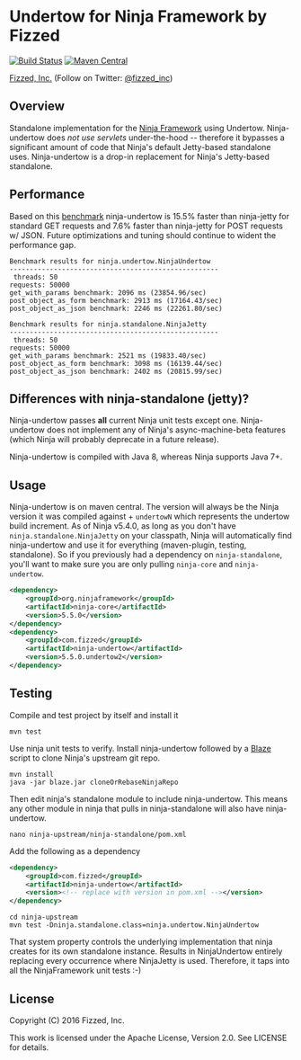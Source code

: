 Undertow for Ninja Framework by Fizzed
=======================================

[![Build Status](https://travis-ci.org/fizzed/ninja-undertow.svg?branch=master)](https://travis-ci.org/fizzed/ninja-undertow)
[![Maven Central](https://maven-badges.herokuapp.com/maven-central/com.fizzed/ninja-undertow/badge.svg)](https://maven-badges.herokuapp.com/maven-central/com.fizzed/ninja-undertow)

[Fizzed, Inc.](http://fizzed.com) (Follow on Twitter: [@fizzed_inc](http://twitter.com/fizzed_inc))

## Overview

Standalone implementation for the [Ninja Framework](https://github.com/ninjaframework/ninja)
using Undertow.  Ninja-undertow does *not use servlets* under-the-hood -- therefore
it bypasses a significant amount of code that Ninja's default Jetty-based standalone
uses.  Ninja-undertow is a drop-in replacement for Ninja's Jetty-based standalone.

## Performance

Based on this [benchmark](ninja-benchmark/src/main/java/ninja/benchmark/NinjaBenchmark.java) ninja-undertow
is 15.5% faster than ninja-jetty for standard GET requests and 7.6% faster than
ninja-jetty for POST requests w/ JSON.  Future optimizations and tuning should
continue to wident the performance gap.

```
Benchmark results for ninja.undertow.NinjaUndertow
----------------------------------------------------
 threads: 50
requests: 50000
get_with_params benchmark: 2096 ms (23854.96/sec)
post_object_as_form benchmark: 2913 ms (17164.43/sec)
post_object_as_json benchmark: 2246 ms (22261.80/sec)

Benchmark results for ninja.standalone.NinjaJetty
----------------------------------------------------
 threads: 50
requests: 50000
get_with_params benchmark: 2521 ms (19833.40/sec)
post_object_as_form benchmark: 3098 ms (16139.44/sec)
post_object_as_json benchmark: 2402 ms (20815.99/sec)
```

## Differences with ninja-standalone (jetty)?

Ninja-undertow passes **all** current Ninja unit tests except one.  Ninja-undertow
does not implement any of Ninja's async-machine-beta features (which Ninja will 
probably deprecate in a future release).

Ninja-undertow is compiled with Java 8, whereas Ninja supports Java 7+.

## Usage

Ninja-undertow is on maven central.  The version will always be the Ninja
version it was compiled against + `undertowN` which represents the undertow
build increment.  As of Ninja v5.4.0, as long as you don't have `ninja.standalone.NinjaJetty`
on your classpath, Ninja will automatically find ninja-undertow and use it
for everything (maven-plugin, testing, standalone). So if you previously had
a dependency on `ninja-standalone`, you'll want to make sure you are only
pulling `ninja-core` and `ninja-undertow`.

```xml
<dependency>
    <groupId>org.ninjaframework</groupId>
    <artifactId>ninja-core</artifactId>
    <version>5.5.0</version>
</dependency>
<dependency>
    <groupId>com.fizzed</groupId>
    <artifactId>ninja-undertow</artifactId>
    <version>5.5.0.undertow2</version>
</dependency>
```

## Testing

Compile and test project by itself and install it

    mvn test

Use ninja unit tests to verify.  Install ninja-undertow followed by a [Blaze](https://github.com/fizzed/blaze)
script to clone Ninja's upstream git repo.

    mvn install
    java -jar blaze.jar cloneOrRebaseNinjaRepo

Then edit ninja's standalone module to include ninja-undertow.  This means any
other module in ninja that pulls in ninja-standalone will also have ninja-undertow.

    nano ninja-upstream/ninja-standalone/pom.xml

Add the following as a dependency

```xml
<dependency>
    <groupId>com.fizzed</groupId>
    <artifactId>ninja-undertow</artifactId>
    <version><!-- replace with version in pom.xml --></version>
</dependency>
```
    cd ninja-upstream
    mvn test -Dninja.standalone.class=ninja.undertow.NinjaUndertow

That system property controls the underlying implementation that ninja creates
for its own standalone instance.  Results in NinjaUndertow entirely replacing
every occurrence where NinjaJetty is used.  Therefore, it taps into all the
NinjaFramework unit tests :-)

## License

Copyright (C) 2016 Fizzed, Inc.

This work is licensed under the Apache License, Version 2.0. See LICENSE for details.
